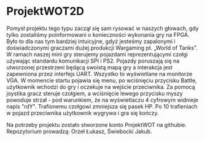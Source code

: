 # ProjektWOT2D
Pomysł projektu tego typu zaczął się sam rysować w naszych głowach, gdy tylko zostaliśmy poinformowani o konieczności wykonania gry na FPGA. Było to dla nas tym bardziej intuicyjne, gdyż jesteśmy zapalonymi i doświadczonymi graczami dużej produkcji Wargaming pt. „World of Tanks”. W ramach naszej mini gry sterujemy pojazdami reprezentującymi czołgi używając standardu komunikacji SPI i PS2. Pojazdy poruszają się na utworzonej przestrzeni będącą swoistą mapą gry a interakcja jest zapewniona przez interfejs UART. Wszystko to wyświetlane na monitorze VGA. W momencie startu pojawia się menu, po wciśnięciu przycisku Battle, użytkownik wchodzi do gry i oczekuje na wejście przeciwnika. Za pomocą joystika gracz steruje czołgiem, a wciśnięcie lewego przycisku myszy powoduje strzał - pod warunkiem, że na wyświetlaczu 4 cyfrowym widnieje napis "rdY". Trafionemu czołgowi zmniejsza się pasek HP. Po 10 trafieniach w pojazd przeciwnika użytkownik wygrywa i gra się kończy.

Na potrzeby projektu zostało stworzone konto ProjektWOT na githubie. Repozytorium prowadzą: Orzeł Łukasz, Świebocki Jakub.
